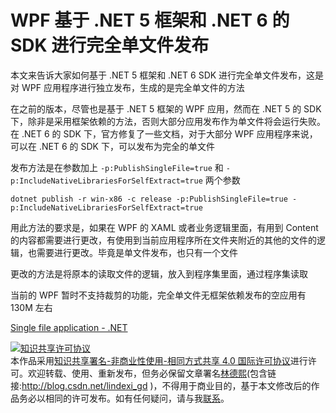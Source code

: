 
# WPF 基于 .NET 5 框架和 .NET 6 的 SDK 进行完全单文件发布

本文来告诉大家如何基于 .NET 5 框架和 .NET 6 SDK 进行完全单文件发布，这是对 WPF 应用程序进行独立发布，生成的是完全单文件的方法

<!--more-->


<!-- CreateTime:2021/8/5 8:57:00 -->


<!-- 发布 -->

在之前的版本，尽管也是基于 .NET 5 框架的 WPF 应用，然而在 .NET 5 的 SDK 下，除非是采用框架依赖的方法，否则大部分应用发布作为单文件将会运行失败。在 .NET 6 的 SDK 下，官方修复了一些文档，对于大部分 WPF 应用程序来说，可以在 .NET 6 的 SDK 下，可以发布为完全的单文件

发布方法是在参数加上 `-p:PublishSingleFile=true` 和 `-p:IncludeNativeLibrariesForSelfExtract=true` 两个参数

```
dotnet publish -r win-x86 -c release -p:PublishSingleFile=true -p:IncludeNativeLibrariesForSelfExtract=true
```

用此方法的要求是，如果在 WPF 的 XAML 或者业务逻辑里面，有用到 Content 的内容都需要进行更改，有使用到当前应用程序所在文件夹附近的其他的文件的逻辑，也需要进行更改。毕竟是单文件发布，也只有一个文件

更改的方法是将原本的读取文件的逻辑，放入到程序集里面，通过程序集读取

当前的 WPF 暂时不支持裁剪的功能，完全单文件无框架依赖发布的空应用有 130M 左右

[Single file application - .NET](https://docs.microsoft.com/en-us/dotnet/core/deploying/single-file?WT.mc_id=WD-MVP-5003260 )






<a rel="license" href="http://creativecommons.org/licenses/by-nc-sa/4.0/"><img alt="知识共享许可协议" style="border-width:0" src="https://licensebuttons.net/l/by-nc-sa/4.0/88x31.png" /></a><br />本作品采用<a rel="license" href="http://creativecommons.org/licenses/by-nc-sa/4.0/">知识共享署名-非商业性使用-相同方式共享 4.0 国际许可协议</a>进行许可。欢迎转载、使用、重新发布，但务必保留文章署名[林德熙](http://blog.csdn.net/lindexi_gd)(包含链接:http://blog.csdn.net/lindexi_gd )，不得用于商业目的，基于本文修改后的作品务必以相同的许可发布。如有任何疑问，请与我[联系](mailto:lindexi_gd@163.com)。